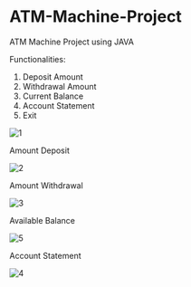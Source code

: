 # ATM-Machine-Project

ATM Machine Project using JAVA

Functionalities:
 1) Deposit Amount 
 2) Withdrawal Amount 
 3) Current Balance 
 4) Account Statement 
 5) Exit



![1](https://user-images.githubusercontent.com/97332062/214898865-952d9dc5-d52b-493d-8221-527bba9ad1a2.PNG)


Amount Deposit

![2](https://user-images.githubusercontent.com/97332062/214899111-32aa7de7-a410-44a1-987d-845b0e2af9b0.PNG)


Amount Withdrawal

![3](https://user-images.githubusercontent.com/97332062/214899299-b96c217f-0134-460e-93c8-85474e749c19.PNG)


Available Balance

![5](https://user-images.githubusercontent.com/97332062/214899629-22b7bc67-0e87-4ed7-b69f-242e35be06fa.PNG)


Account Statement

![4](https://user-images.githubusercontent.com/97332062/214899510-90baf1df-91fd-49fc-b7bd-890628bd58bc.PNG)




